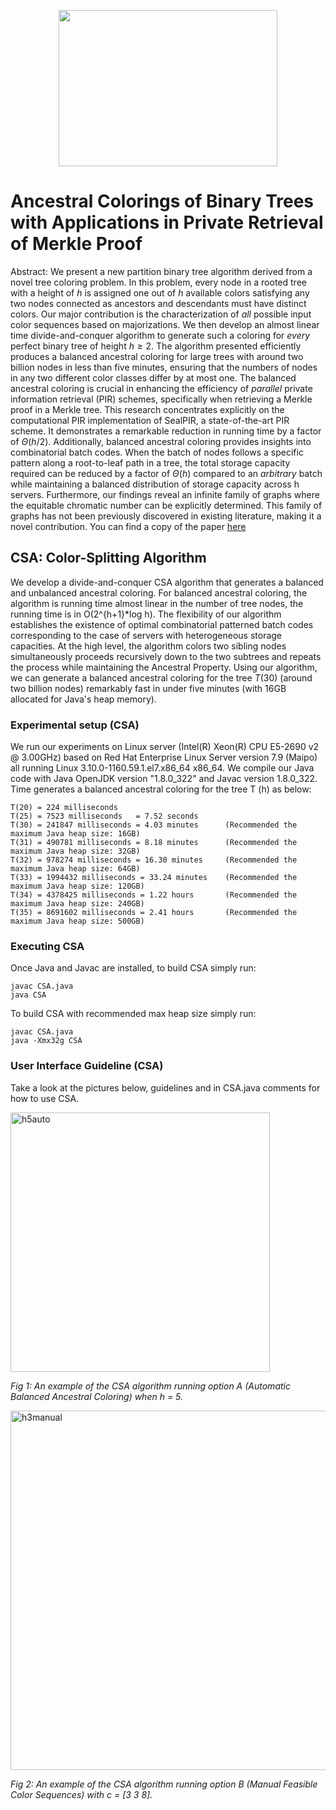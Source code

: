 <p align="center">
  <img width="350" height="250" src="https://github.com/cnquang/test/assets/87842051/797f1181-9f25-4353-bea5-40c39d0accc7">
</p>

# Ancestral Colorings of Binary Trees with Applications in Private Retrieval of Merkle Proof
Abstract: We present a new partition binary tree algorithm derived from a novel tree coloring problem. In this problem, every node in a rooted tree with a height of $h$ is assigned one out of $h$ available colors satisfying any two nodes connected as ancestors and descendants must have distinct colors. Our major contribution is the characterization of $all$ possible input color sequences based on majorizations. We then develop an almost linear time divide-and-conquer algorithm to generate such a coloring for $every$ perfect binary tree of height $h\geq 2$. The algorithm presented efficiently produces a balanced ancestral coloring for large trees with around two billion nodes in less than five minutes, ensuring that the numbers of nodes in any two different color classes differ by at most one. The balanced ancestral coloring is crucial in enhancing the efficiency of $parallel$ private information retrieval (PIR) schemes, specifically when retrieving a Merkle proof in a Merkle tree. This research concentrates explicitly on the computational PIR implementation of SealPIR, a state-of-the-art PIR scheme. It demonstrates a remarkable reduction in running time by a factor of $\Theta(h/2)$. Additionally, balanced ancestral coloring provides insights into combinatorial batch codes. When the batch of nodes follows a specific pattern along a root-to-leaf path in a tree, the total storage capacity required can be reduced by a factor of $\Theta(h)$ compared to an $arbitrary$ batch while maintaining a balanced distribution of storage capacity across h servers. Furthermore, our findings reveal an infinite family of graphs where the equitable chromatic number can be explicitly determined. This family of graphs has not been previously discovered in existing literature, making it a novel contribution. You can find a copy of the paper [here](https://arxiv.org/abs/2205.05211)

## CSA: Color-Splitting Algorithm
We develop a divide-and-conquer CSA algorithm that generates a balanced and unbalanced ancestral coloring. For balanced ancestral coloring, the algorithm is running time almost linear in the number of tree nodes, the running time is in O(2^{h+1}*log h). The flexibility of our algorithm establishes the existence of optimal combinatorial patterned batch codes corresponding to the case of servers with heterogeneous storage capacities. At the high level, the algorithm colors two sibling nodes simultaneously proceeds recursively down to the two subtrees and repeats the process while maintaining the Ancestral Property. Using our algorithm, we can generate a balanced ancestral coloring for the tree $T(30)$ (around two billion nodes) remarkably fast in under five minutes (with 16GB allocated for Java's heap memory).

### Experimental setup (CSA)

We run our experiments on Linux server (Intel(R) Xeon(R) CPU E5-2690 v2 @ 3.00GHz) based on Red Hat Enterprise Linux Server version 7.9 (Maipo)  all running Linux 3.10.0-1160.59.1.el7.x86_64 x86_64. We compile our Java code with Java OpenJDK version "1.8.0_322" and Javac version 1.8.0_322. Time generates a balanced ancestral coloring for the tree T (h) as below:


    T(20) = 224 milliseconds
    T(25) = 7523 milliseconds   = 7.52 seconds
    T(30) = 241847 milliseconds = 4.03 minutes      (Recommended the maximum Java heap size: 16GB)
    T(31) = 490781 milliseconds = 8.18 minutes      (Recommended the maximum Java heap size: 32GB)
    T(32) = 978274 milliseconds = 16.30 minutes     (Recommended the maximum Java heap size: 64GB)
    T(33) = 1994432 milliseconds = 33.24 minutes    (Recommended the maximum Java heap size: 120GB)
    T(34) = 4378425 milliseconds = 1.22 hours       (Recommended the maximum Java heap size: 240GB)
    T(35) = 8691602 milliseconds = 2.41 hours       (Recommended the maximum Java heap size: 500GB)

### Executing CSA
Once Java and Javac are installed, to build CSA simply run:

    javac CSA.java
    java CSA

To build CSA with recommended max heap size simply run:

    javac CSA.java
    java -Xmx32g CSA

### User Interface Guideline (CSA)

Take a look at the pictures below, guidelines and in CSA.java comments for how to use CSA.  

<img width="415" alt="h5auto" src="https://user-images.githubusercontent.com/102839948/161372568-85df8aed-6424-4977-9853-722879624efe.png">

*Fig 1: An example of the CSA algorithm running option A (Automatic Balanced Ancestral Coloring) when h = 5.*


<img width="575" alt="h3manual" src="https://user-images.githubusercontent.com/102839948/161372572-773c693e-bd18-4a97-b979-00bbc393fce9.png">

*Fig 2: An example of the CSA algorithm running option B (Manual Feasible Color Sequences) with c = [3 3 8].*
